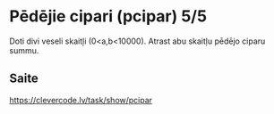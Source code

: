 # Pēdējie cipari (pcipar) 5/5
Doti divi veseli skaitļi (0<a,b<10000). Atrast abu skaitļu pēdējo ciparu summu.
## Saite
https://clevercode.lv/task/show/pcipar